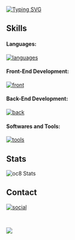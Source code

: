 [![Typing SVG](https://readme-typing-svg.herokuapp.com?font=Fira+Code&weight=500&size=30&pause=1000&vCenter=true&width=600&lines=Hi+there%2C+I'm+Oc%C3%A9an+%F0%9F%8C%8A;I+am+a+full-stack+developer)](#)

## Skills
#### Languages:
[![languages](https://skillicons.dev/icons?i=c,cpp,ts,js,html,css,rust,python,dart)](#)

#### Front-End Development:
[![front](https://skillicons.dev/icons?i=vue,angular,electron,vite,flutter)](#)

#### Back-End Development:
[![back](https://skillicons.dev/icons?i=django,express,nodejs,nest,firebase,postgresql)](#)

#### Softwares and Tools:
[![tools](https://skillicons.dev/icons?i=git,docker,aws,azure,github,vscode,figma)](#)

## Stats
![oc8 Stats](https://github-readme-stats.vercel.app/api?username=oc8)

## Contact
[![social](https://skillicons.dev/icons?i=linkedin)](https://www.linkedin.com/in/oceandroz)

<br />
  
![](https://komarev.com/ghpvc/?username=oc8&color=007bff&label=Profile+Views&style=for-the-badge)

<!--
**oc8/oc8** is a ✨ _special_ ✨ repository because its `README.md` (this file) appears on your GitHub profile.

Here are some ideas to get you started:

- 🔭 I’m currently working on ...
- 🌱 I’m currently learning ...
- 👯 I’m looking to collaborate on ...
- 🤔 I’m looking for help with ...
- 💬 Ask me about ...
- 📫 How to reach me: ...
- 😄 Pronouns: ...
- ⚡ Fun fact: ...
-->
